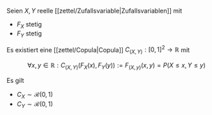 Seien $X, Y$ reelle [[zettel/Zufallsvariable|Zufallsvariablen]] mit
- $F_X$ stetig
- $F_Y$ stetig

Es existiert eine [[zettel/Copula|Copula]] $C_{(X, Y)} : [0, 1]^2 \to \mathbb{R}$ mit

$$
	\forall x, y \in \mathbb{R} : C_{(X, Y)}(F_X(x), F_Y(y)) := F_{(X, y)}(x, y) = P(X \le x, Y \le y)
$$

Es gilt
- $C_X \sim \mathcal{R}(0, 1)$
- $C_Y \sim \mathcal{R}(0, 1)$